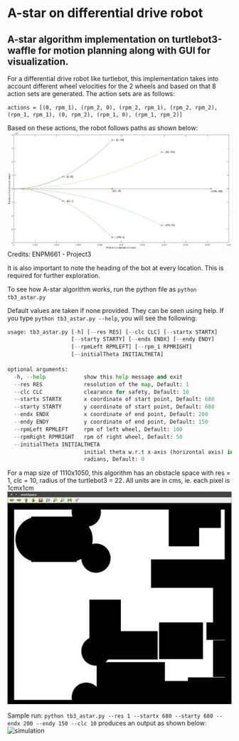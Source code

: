 # A-star on differential drive robot

## A-star algorithm implementation on turtlebot3-waffle for motion planning along with GUI for visualization.

For a differential drive robot like turtlebot, this implementation takes into account different wheel velocities for the 2 wheels and based on that 8 action sets are generated. The action sets are as follows:

```
actions = [(0, rpm_1), (rpm_2, 0), (rpm_2, rpm_1), (rpm_2, rpm_2), (rpm_1, rpm_1), (0, rpm_2), (rpm_1, 0), (rpm_1, rpm_2)]
```
Based on these actions, the robot follows paths as shown below:
![differential robot paths](https://github.com/RachithP/motion-planning/blob/master/A-star/non-holonomic_robot/paths.jpg)
Credits: ENPM661 - Project3

It is also important to note the heading of the bot at every location. This is required for further exploration.
 
To see how A-star algorithm works, run the python file as ```python tb3_astar.py```

Default values are taken if none provided. They can be seen using help. If you type ```python tb3_astar.py --help```, you will see the following:

```python
usage: tb3_astar.py [-h] [--res RES] [--clc CLC] [--startx STARTX]
                    [--starty STARTY] [--endx ENDX] [--endy ENDY]
                    [--rpmLeft RPMLEFT] [--rpm_1 RPMRIGHT]
                    [--initialTheta INITIALTHETA]

optional arguments:
  -h, --help            show this help message and exit
  --res RES             resolution of the map, Default: 1
  --clc CLC             clearance for safety, Default: 10
  --startx STARTX       x coordinate of start point, Default: 680
  --starty STARTY       y coordinate of start point, Default: 680
  --endx ENDX           x coordinate of end point, Default: 200
  --endy ENDY           y coordinate of end point, Default: 150
  --rpmLeft RPMLEFT     rpm of left wheel, Default: 100
  --rpmRight RPMRIGHT   rpm of right wheel, Default: 50
  --initialTheta INITIALTHETA
                        initial theta w.r.t x-axis (horizontal axis) in
                        radians, Default: 0
```
For a map size of 1110x1050, this algorithm has an obstacle space with res = 1, clc = 10, radius of the turtlebot3 = 22. All units are in cms, ie. each pixel is 1cmx1cm
![Obstacle Space](https://github.com/RachithP/motion-planning/blob/master/A-star/non-holonomic_robot/output/obstacle_space.png)

Sample run:
```python tb3_astar.py --res 1 --startx 680 --starty 680 --endx 200 --endy 150 --clc 10```
produces an output as shown below:
![simulation](https://github.com/RachithP/motion-planning/blob/master/A-star/non-holonomic_robot/output/astar.gif)
